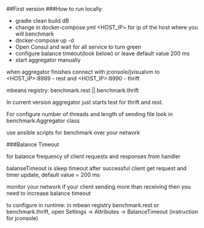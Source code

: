 ##First version
###How to run locally:
* gradle clean build dB
* change in docker-compose.yml \<HOST_IP\> for ip of the host where you will benchmark
* docker-compose up -d
* Open Consul and wait for all service to turn green
* configure balance timeout(look below) or leave default value 200 ms
* start aggregator manually
 
when aggregator finishes connect with jconsole/jvisualvm to \<HOST_IP>\:8989 - rest and \<HOST_IP>\:8990 - thrift 

mbeans registry: benchmark.rest || benchmark.thrift 

In current version aggregator just starts test for thrift and rest.

For configure number of threads and length of sending file look in benchmark.Aggregator class

use ansible scripts for benchmark over your network

###Balance Timeout

for balance frequency of client requests and responses from handler

balanseTimeout is sleep timeout after successful client get request and timer update, default value = 200 ms

monitor your network if your client sending more than receiving then you need to increase balance timeout

to configure in runtime: in mbean registry benchmark.rest or benchmark.thrift, open Settings -> Attributes -> BalanceTimeout (instruction for jconsole)